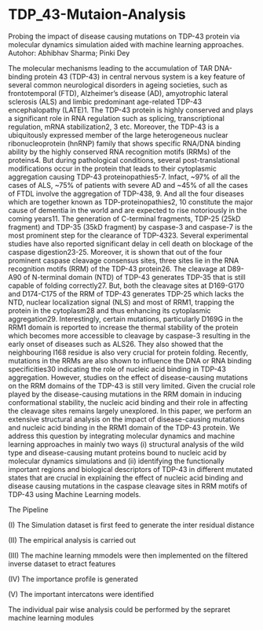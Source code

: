 # TDP_43-Mutaion-Analysis
Probing the impact of disease causing mutations on TDP-43 protein via molecular dynamics simulation aided with machine learning approaches.
Autohor: Abhibhav Sharma; Pinki Dey

The molecular mechanisms leading to the accumulation of TAR DNA-binding protein 43 (TDP-43) in central nervous system is a key feature of several common neurological disorders in ageing societies, such as frontotemporal   (FTD), Alzheimer’s disease (AD), amyotrophic lateral sclerosis (ALS) and limbic predominant age-related TDP-43 encephalopathy (LATE)1. The TDP-43 protein is highly conserved and plays a significant role in RNA regulation such as splicing, transcriptional regulation, mRNA stabilization2, 3 etc. Moreover, the TDP-43 is a ubiquitously expressed member of the large heterogeneous nuclear ribonucleoprotein (hnRNP) family that shows specific RNA/DNA binding ability by the highly conserved RNA recognition motifs (RRMs) of the proteins4. But during pathological conditions, several post-translational modifications occur in the protein that leads to their cytoplasmic aggregation causing TDP-43 proteinopathies5-7. Infact, ~97% of all the cases of ALS, ~75% of patients with severe AD and ~45% of all the cases of FTDL involve the aggregation of TDP-438, 9. And all the four diseases which are together known as TDP-proteinopathies2, 10 constitute the major cause of dementia in the world and are expected to rise notoriously in the coming years11.
The generation of C-terminal fragments, TDP-25 (25kD fragment) and TDP-35 (35kD fragment) by caspase-3 and caspase-7 is the most prominent step for the clearance of TDP-4323. Several experimental studies have also reported significant delay in cell death on blockage of the caspase digestion23-25. Moreover, it is shown that out of the four prominent caspase cleavage consensus sites, three sites lie in the RNA recognition motifs (RRM) of the TDP-43 protein26.  The cleavage at D89-A90 of N-terminal domain (NTD) of TDP-43 generates TDP-35 that is still capable of folding correctly27. But, both the cleavage sites at D169-G170 and D174-C175 of the RRM of TDP-43 generates TDP-25 which lacks the NTD, nuclear localization signal (NLS) and most of RRM1, trapping the protein in the cytoplasm28 and thus enhancing its cytoplasmic aggregation29. Interestingly, certain mutations, particularly D169G in the RRM1 domain is reported to increase the thermal stability of the protein which becomes more accessible to cleavage by caspase-3 resulting in the early onset of diseases such as ALS26. They also showed that the neighbouring I168 residue is also very crucial for protein folding. Recently, mutations in the RRMs are also shown to influence the DNA or RNA binding specificities30 indicating the role of nucleic acid binding in TDP-43 aggregation. However, studies on the effect of disease-causing mutations on the RRM domains of the TDP-43 is still very limited. Given the crucial role played by the disease-causing mutations in the RRM domain in inducing conformational stability, the nucleic acid binding and their role in affecting the cleavage sites remains largely unexplored.
In this paper, we perform an extensive structural analysis on the impact of disease-causing mutations and nucleic acid binding in the RRM1 domain of the TDP-43 protein. We address this question by integrating molecular dynamics and machine learning approaches in mainly two ways (i) structural analysis of the wild type and disease-causing mutant proteins bound to nucleic acid by molecular dynamics simulations and (ii) identifying the functionally important regions and biological descriptors of TDP-43 in different mutated states that are crucial in explaining the effect of nucleic acid binding and disease causing mutations in the caspase cleavage sites in RRM motifs of TDP-43 using Machine Learning models.


The Pipeline

(I) The Simulation dataset is first feed to generate the inter residual distance

(II) The empirical analysis is carried out

(III) The machine learning mmodels were then implemented on the filtered inverse dataset to etract features

(IV) The importance profile is generated

(V) The important intercatons were identified

The individual pair wise analysis could be performed by the sepraret machine learning modules 

